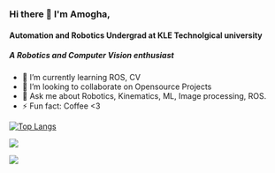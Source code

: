 ### Hi there 👋 I'm Amogha,

#### Automation and Robotics Undergrad at KLE Technolgical university
##### A Robotics and Computer Vision enthusiast

- 🌱 I’m currently learning ROS, CV
- 👯 I’m looking to collaborate on Opensource Projects
- 💬 Ask me about Robotics, Kinematics, ML, Image processing, ROS.
- ⚡ Fun fact: Coffee <3



[![Top Langs](https://github-readme-stats.vercel.app/api/top-langs/?username=anuraghazra&langs_count=8&&show_icons=true&title_color=ffffff&icon_color=bb2acf&text_color=daf7dc&bg_color=151515)](https://github.com/anuraghazra/github-readme-stats)

<img src="https://github-readme-stats.vercel.app/api?username=amoghatsunil&&show_icons=true&title_color=ffffff&icon_color=bb2acf&text_color=daf7dc&bg_color=151515">

![](https://komarev.com/ghpvc/?username=amoghatsunil)
